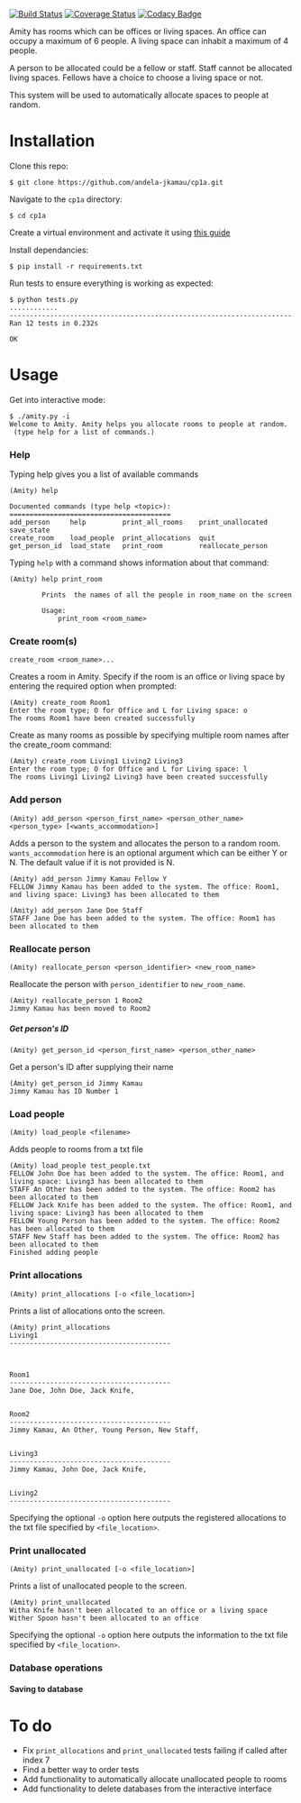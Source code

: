 [![Build Status](https://travis-ci.org/andela-jkamau/cp1a.svg?branch=master)](https://travis-ci.org/andela-jkamau/cp1a)     [![Coverage Status](https://coveralls.io/repos/github/andela-jkamau/cp1a/badge.svg?branch=master)](https://coveralls.io/github/andela-jkamau/cp1a?branch=master)   [![Codacy Badge](https://api.codacy.com/project/badge/Grade/a03eccef1776494c8c590c5879e5790a)](https://www.codacy.com/app/jimmy-kamau/cp1a?utm_source=github.com&amp;utm_medium=referral&amp;utm_content=andela-jkamau/cp1a&amp;utm_campaign=Badge_Grade)

Amity has rooms which can be offices or living spaces. An office can occupy a maximum of 6 people. A living space can inhabit a maximum of 4 people.

A person to be allocated could be a fellow or staff. Staff cannot be allocated living spaces. Fellows have a choice to choose a living space or not.

This system will be used to automatically allocate spaces to people at random.

# Installation

Clone this repo:
```
$ git clone https://github.com/andela-jkamau/cp1a.git
```


Navigate to the `cp1a` directory:
```
$ cd cp1a
```

Create a virtual environment and activate it using [this guide](http://docs.python-guide.org/en/latest/dev/virtualenvs/)

Install dependancies:
```
$ pip install -r requirements.txt
```


Run tests to ensure everything is working as expected:
~~~
$ python tests.py
............
----------------------------------------------------------------------
Ran 12 tests in 0.232s

OK
~~~

# Usage

Get into interactive mode:
~~~
$ ./amity.py -i
Welcome to Amity. Amity helps you allocate rooms to people at random.
 (type help for a list of commands.)
~~~

### Help
Typing help gives you a list of available commands
~~~
(Amity) help

Documented commands (type help <topic>):
========================================
add_person     help         print_all_rooms    print_unallocated  save_state
create_room    load_people  print_allocations  quit
get_person_id  load_state   print_room         reallocate_person
~~~
Typing `help` with a command shows information about that command:
~~~
(Amity) help print_room

        Prints  the names of all the people in room_name on the screen

        Usage:
            print_room <room_name>
~~~

### Create room(s)
~~~
create_room <room_name>...
~~~
Creates a room in Amity.
Specify if the room is an office or living space by entering the required option when prompted:
~~~
(Amity) create_room Room1
Enter the room type; O for Office and L for Living space: o
The rooms Room1 have been created successfully
~~~
Create as many rooms as possible by specifying multiple room names after the create_room command:
~~~
(Amity) create_room Living1 Living2 Living3
Enter the room type; O for Office and L for Living space: l
The rooms Living1 Living2 Living3 have been created successfully
~~~

### Add person
~~~
(Amity) add_person <person_first_name> <person_other_name> <person_type> [<wants_accommodation>]
~~~
Adds a person to the system and allocates the person to a random room.
`wants_accommodation` here is an optional argument which can be either Y or N. The default value if it is not provided is N.
~~~
(Amity) add_person Jimmy Kamau Fellow Y
FELLOW Jimmy Kamau has been added to the system. The office: Room1, and living space: Living3 has been allocated to them
~~~
~~~
(Amity) add_person Jane Doe Staff
STAFF Jane Doe has been added to the system. The office: Room1 has been allocated to them
~~~

### Reallocate person
~~~
(Amity) reallocate_person <person_identifier> <new_room_name>
~~~
Reallocate the person with `person_identifier` to `new_room_name`.
~~~
(Amity) reallocate_person 1 Room2
Jimmy Kamau has been moved to Room2
~~~
##### Get person's ID
~~~
(Amity) get_person_id <person_first_name> <person_other_name>
~~~
Get a person's ID after supplying their name
~~~
(Amity) get_person_id Jimmy Kamau
Jimmy Kamau has ID Number 1
~~~

### Load people
~~~
(Amity) load_people <filename>
~~~
Adds people to rooms from a txt file
~~~
(Amity) load_people test_people.txt
FELLOW John Doe has been added to the system. The office: Room1, and living space: Living3 has been allocated to them
STAFF An Other has been added to the system. The office: Room2 has been allocated to them
FELLOW Jack Knife has been added to the system. The office: Room1, and living space: Living3 has been allocated to them
FELLOW Young Person has been added to the system. The office: Room2 has been allocated to them
STAFF New Staff has been added to the system. The office: Room2 has been allocated to them
Finished adding people
~~~

### Print allocations
~~~
(Amity) print_allocations [-o <file_location>]
~~~
Prints a list of allocations onto the screen.
~~~
(Amity) print_allocations
Living1
----------------------------------------



Room1
----------------------------------------
Jane Doe, John Doe, Jack Knife,


Room2
----------------------------------------
Jimmy Kamau, An Other, Young Person, New Staff,


Living3
----------------------------------------
Jimmy Kamau, John Doe, Jack Knife,


Living2
----------------------------------------

~~~
Specifying the optional `-o` option here outputs the registered allocations to the txt file specified by `<file_location>`.

### Print unallocated
~~~
(Amity) print_unallocated [-o <file_location>]
~~~
Prints a list of unallocated people to the screen.
~~~
(Amity) print_unallocated
Witha Knife hasn't been allocated to an office or a living space
Wither Spoon hasn't been allocated to an office
~~~
Specifying the optional `-o` option here outputs the information to the txt file specified by `<file_location>`.

### Database operations
#### Saving to database



# To do

* Fix `print_allocations` and `print_unallocated` tests failing if called after index 7
* Find a better way to order tests
* Add functionality to automatically allocate unallocated people to rooms
* Add functionality to delete databases from the interactive interface
